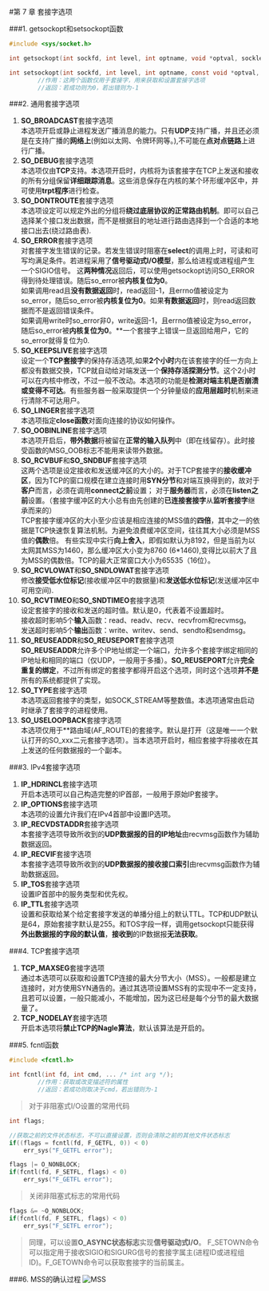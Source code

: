 #第 7 章  套接字选项


###1. getsockopt和setsockopt函数
```C
#include <sys/socket.h>

int getsockopt(int sockfd, int level, int optname, void *optval, socklen_t *optlen);

int setsockopt(int sockfd, int level, int optname, const void *optval, socklen_t optlen);
		//作用：这两个函数仅用于套接字，用来获取和设置套接字选项
		//返回：若成功则为0，若出错则为-1
```	


###2. 通用套接字选项
>
1. **SO_BROADCAST**套接字选项   
本选项开启或静止进程发送广播消息的能力。只有**UDP**支持广播，并且还必须是在支持广播的**网络上**(例如以太网、令牌环网等。),不可能在**点对点链路**上进行广播。   
2. **SO_DEBUG**套接字选项    
本选项仅由**TCP**支持。本选项开启时，内核将为该套接字在TCP上发送和接收的所有分组保留**详细跟踪消息**。这些消息保存在内核的某个环形缓冲区中，并可使用**trpt程序**进行检查。    
3. **SO_DONTROUTE**套接字选项   
本选项设定可以规定外出的分组将**绕过底层协议的正常路由机制**。即可以自己选择某个接口发出数据，而不是根据目的地址进行路由选择到一个合适的本地接口出去(绕过路由表).   
4. **SO_ERROR**套接字选项   
对套接字发生错误的记录。若发生错误时阻塞在**select**的调用上时，可读和可写均满足条件。若进程采用了**信号驱动式I/O模型**，那么给进程或进程组产生一个SIGIO信号。
这**两种情况**返回后，可以使用getsockopt访问SO_ERROR得到待处理错误。随后so_error被**内核复位为0**。  
如果调用read且**没有数据返回**时，read返回-1，且errno值被设定为so_error，随后so_error被**内核复位为0**。如果**有数据返回**时，则read返回数据而不是返回错误条件。   
如果调用write时so_error非0，write返回-1，且errno值被设定为so_error，随后so_error被**内核复位为0**。**一个套接字上错误一旦返回给用户，它的so_error就得复位为0.   
5. **SO_KEEPSLIVE**套接字选项   
设定一个**TCP套接字**的保持存活选项,如果**2个小时**内在该套接字的任一方向上都没有数据交换，TCP就自动给对端发送一个**保持存活探测分节**。这个2小时可以在内核中修改，不过一般不改动。本选项的功能是**检测对端主机是否崩溃或变得不可达**。有些服务器一般采取提供一个分钟量级的**应用层超时**机制来进行清除不可达用户。    
6. **SO_LINGER**套接字选项   
本选项指定**close函数**对面向连接的协议如何操作。    
7. **SO_OOBINLINE**套接字选项  
本选项开启后，**带外数据**将被留在**正常的输入队列**中（即在线留存）。此时接受函数的MSG_OOB标志不能用来读带外数据。   
8. **SO_RCVBUF**和**SO_SNDBUF**套接字选项  
这两个选项是设定接收和发送缓冲区的大小的。对于TCP套接字的**接收缓冲区**，因为TCP的窗口规模在建立连接时用**SYN分节**和对端互换得到的，故对于**客户**而言，必须在调用**connect之前**设置；
对于**服务器**而言，必须在**listen之前**设置。（套接字缓冲区的大小总有由先创建的**已连接套接字**从**监听套接字**继承而来的）    
TCP套接字缓冲区的大小至少应该是相应连接的MSS值的**四倍**，其中之一的依据是TCP快速恢复算法机制。为避免浪费缓冲区空间，往往其大小必须是MSS值的**偶数**倍。
有些实现中实行**向上舍入**，即假如默认为8192，但是当前为以太网其MSS为1460，那么缓冲区大小变为8760 (6*1460),变得比以前大了且为MSS的偶数倍。TCP的最大正常窗口大小为65535（16位）。
9. **SO_RCVLOWAT**和**SO_SNDLOWAT**套接字选项  
修改**接受低水位标记**(接收缓冲区中的数据量)和**发送低水位标记**(发送缓冲区中可用空间).     
10. **SO_RCVTIMEO**和**SO_SNDTIMEO**套接字选项  
设定套接字的接收和发送的超时值。默认是0，代表着不设置超时。      
接收超时影响5个**输入**函数：read、readv、recv、recvfrom和recvmsg。   
发送超时影响5个**输出**函数：write、writev、send、sendto和sendmsg。    
11. **SO_REUSEADDR**和**SO_REUSEPORT**套接字选项   
**SO_REUSEADDR**允许多个IP地址绑定一个端口，允许多个套接字绑定相同的IP地址和相同的端口（仅UDP，一般用于多播）。**SO_REUSEPORT**允许**完全重复的绑定**，不过所有绑定的套接字都得开启这个选项，同时这个选项**并不是**所有的系统都提供了实现。   
12. **SO_TYPE**套接字选项   
本选项返回套接字的类型，如SOCK_STREAM等整数值。本选项通常由启动时继承了套接字的进程使用。    
13. **SO_USELOOPBACK**套接字选项   
本选项仅用于**路由域(AF_ROUTE)的套接字。默认是打开（这是唯一一个默认打开的SO_xxx二元套接字选项）。当本选项开启时，相应套接字将接收在其上发送的任何数据报的一个副本。   


###3. IPv4套接字选项   
>
1. **IP_HDRINCL**套接字选项    
开启本选项可以自己构造完整的IP首部，一般用于原始IP套接字。   
2. **IP_OPTIONS**套接字选项  
本选项的设置允许我们在IPv4首部中设置IP选项。   
3. **IP_RECVDSTADDR**套接字选项   
本套接字选项导致所收到的**UDP数据报的目的IP地址**由recvmsg函数作为辅助数据返回。   
4. **IP_RECVIF**套接字选项  
本套接字选项导致所收到的**UDP数据报的接收接口索引**由recvmsg函数作为辅助数据返回。    
5. **IP_TOS**套接字选项   
设置IP首部中的服务类型和优先权。    
6. **IP_TTL**套接字选项   
设置和获取给某个给定套接字发送的单播分组上的默认TTL。TCP和UDP默认是64，原始套接字默认是255。和TOS字段一样，调用getsockopt只能获得**外出数据报的字段的默认值**，**接收到**的IP数据报**无法获取**。     


###4. TCP套接字选项  
>
1. **TCP_MAXSEG**套接字选项   
通过本选项可以获取和设置TCP连接的最大分节大小（MSS）。一般都是建立连接时，对方使用SYN通告的。通过其选项设置MSS有的实现中不一定支持，且若可以设置，一般只能减小，不能增加，因为这已经是每个分节的最大数据量了。   
2. **TCP_NODELAY**套接字选项   
开启本选项将**禁止TCP的Nagle算法**，默认该算法是开启的。   


###5. fcntl函数  
```C
#include <fcntl.h>

int fcntl(int fd, int cmd, ... /* int arg */);
		//作用：获取或改变描述符的属性
		//返回：若成功则取决于cmd，若出错则为-1
```

> 对于非阻塞式I/O设置的常用代码    

```C
int flags;

//获取之前的文件状态标志，不可以直接设置，否则会清除之前的其他文件状态标志   
if((flags = fcntl(fd, F_GETFL, 0)) < 0)
	err_sys("F_GETFL error");

flags |= O_NONBLOCK;  
if(fcntl(fd, F_SETFL, flags) < 0)
	err_sys("F_GETFL error");

```

> 关闭非阻塞式标志的常用代码   

```C
flags &= ~O_NONBLOCK;
if(fcntl(fd, F_SETFL, flags) < 0)
	err_sys("F_SETFL error");
```

> 同理，可以设置**O_ASYNC状态标志**实现**信号驱动式I/O**。 F_SETOWN命令可以指定用于接收SIGIO和SIGURG信号的套接字属主(进程ID或进程组ID)。F_GETOWN命令可以获取套接字的当前属主。   


###6. MSS的确认过程
![MSS](cl.ly/0t0F3Y1v0P0H)
















